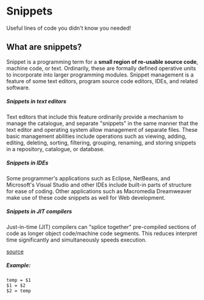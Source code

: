 # Snippets
Useful lines of code you didn't know you needed!

## What are snippets?
Snippet is a programming term for a **small region of re-usable source code**, machine code, or text. Ordinarily, these are formally defined operative units to incorporate into larger programming modules. Snippet management is a feature of some text editors, program source code editors, IDEs, and related software.
&nbsp;&nbsp;

##### Snippets in text editors
Text editors that include this feature ordinarily provide a mechanism to manage the catalogue, and separate "snippets" in the same manner that the text editor and operating system allow management of separate files. These basic management abilities include operations such as viewing, adding, editing, deleting, sorting, filtering, grouping, renaming, and storing snippets in a repository, catalogue, or database.
##### Snippets in IDEs
Some programmer's applications such as Eclipse, NetBeans, and Microsoft's Visual Studio and other IDEs include built-in parts of structure for ease of coding. Other applications such as Macromedia Dreamweaver make use of these code snippets as well for Web development.
##### Snippets in JIT compilers
Just-in-time (JIT) compilers can "splice together" pre-compiled sections of code as longer object code/machine code segments. This reduces interpret time significantly and simultaneously speeds execution.

[source](https://en.wikipedia.org/)

##### Example:

```
temp = $1
$1 = $2
$2 = temp
```
